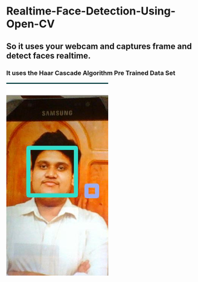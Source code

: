 # Realtime-Face-Detection-Using-Open-CV
## So it uses your webcam and captures frame and detect faces realtime.
### It uses the Haar Cascade Algorithm Pre Trained Data Set

 ![](Capture.jpg)
